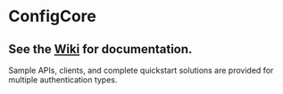 # ConfigCore


## See the [Wiki](https://github.com/Tricklebyte/ConfigCore/wiki) for documentation. 

Sample APIs, clients, and complete quickstart solutions are provided for multiple authentication types.
